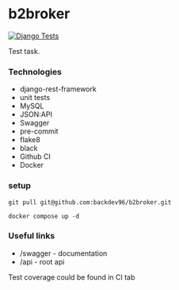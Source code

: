 # b2broker

[![Django Tests](https://github.com/backdev96/b2broker/actions/workflows/main.yml/badge.svg)](https://github.com/backdev96/b2broker/actions/workflows/main.yml)

Test task.

### Technologies
- django-rest-framework
- unit tests
- MySQL
- JSON:API
- Swagger
- pre-commit
- flake8
- black
- Github CI
- Docker

### setup

```
git pull git@github.com:backdev96/b2broker.git

docker compose up -d
```
### Useful links

- /swagger - documentation
- /api - root api

Test coverage could be found in CI tab
